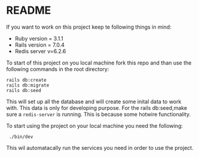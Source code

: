 # README

If you want to work on this project keep te following things in mind: 

* Ruby version = 3.1.1
* Rails version = 7.0.4
* Redis server v=6.2.6


To start of this project on you local machine fork this repo and than use the following commands in the root directory: 
```
rails db:create
rails db:migrate
rails db:seed
```

This will set up all the database and will create some inital data to work with. This data is only for developing purpose. For the rails db:seed,make sure a ```redis-server``` is running. This is because some hotwire functionality.  

To start using the project on your local machine you need the following: 

```
 ./bin/dev
 ```

This wil automatacally run the services you need in order to use the project. 
